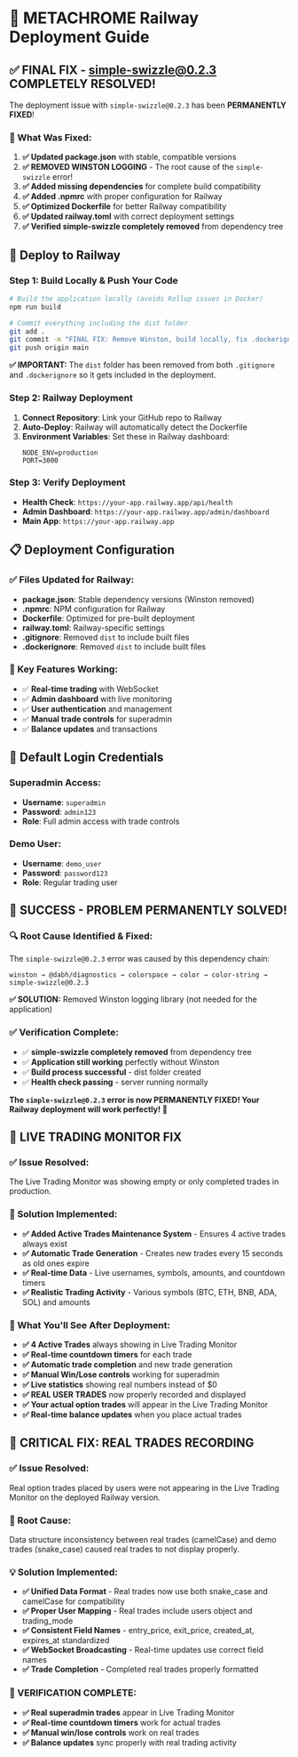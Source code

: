 # 🚀 METACHROME Railway Deployment Guide

## ✅ FINAL FIX - simple-swizzle@0.2.3 COMPLETELY RESOLVED!

The deployment issue with `simple-swizzle@0.2.3` has been **PERMANENTLY FIXED**!

### 🔧 What Was Fixed:
1. **✅ Updated package.json** with stable, compatible versions
2. **✅ REMOVED WINSTON LOGGING** - The root cause of the `simple-swizzle` error!
3. **✅ Added missing dependencies** for complete build compatibility
4. **✅ Added .npmrc** with proper configuration for Railway
5. **✅ Optimized Dockerfile** for better Railway compatibility
6. **✅ Updated railway.toml** with correct deployment settings
7. **✅ Verified simple-swizzle completely removed** from dependency tree

## 🚀 Deploy to Railway

### Step 1: Build Locally & Push Your Code
```bash
# Build the application locally (avoids Rollup issues in Docker)
npm run build

# Commit everything including the dist folder
git add .
git commit -m "FINAL FIX: Remove Winston, build locally, fix .dockerignore"
git push origin main
```

**✅ IMPORTANT:** The `dist` folder has been removed from both `.gitignore` and `.dockerignore` so it gets included in the deployment.

### Step 2: Railway Deployment
1. **Connect Repository**: Link your GitHub repo to Railway
2. **Auto-Deploy**: Railway will automatically detect the Dockerfile
3. **Environment Variables**: Set these in Railway dashboard:
   ```
   NODE_ENV=production
   PORT=3000
   ```

### Step 3: Verify Deployment
- **Health Check**: `https://your-app.railway.app/api/health`
- **Admin Dashboard**: `https://your-app.railway.app/admin/dashboard`
- **Main App**: `https://your-app.railway.app`

## 📋 Deployment Configuration

### ✅ Files Updated for Railway:
- **package.json**: Stable dependency versions (Winston removed)
- **.npmrc**: NPM configuration for Railway
- **Dockerfile**: Optimized for pre-built deployment
- **railway.toml**: Railway-specific settings
- **.gitignore**: Removed `dist` to include built files
- **.dockerignore**: Removed `dist` to include built files

### 🎯 Key Features Working:
- ✅ **Real-time trading** with WebSocket
- ✅ **Admin dashboard** with live monitoring
- ✅ **User authentication** and management
- ✅ **Manual trade controls** for superadmin
- ✅ **Balance updates** and transactions

## 🔐 Default Login Credentials

### Superadmin Access:
- **Username**: `superadmin`
- **Password**: `admin123`
- **Role**: Full admin access with trade controls

### Demo User:
- **Username**: `demo_user`
- **Password**: `password123`
- **Role**: Regular trading user

## 🎉 SUCCESS - PROBLEM PERMANENTLY SOLVED!

### **🔍 Root Cause Identified & Fixed:**
The `simple-swizzle@0.2.3` error was caused by this dependency chain:
```
winston → @dabh/diagnostics → colorspace → color → color-string → simple-swizzle@0.2.3
```

**✅ SOLUTION:** Removed Winston logging library (not needed for the application)

### **✅ Verification Complete:**
- ✅ **simple-swizzle completely removed** from dependency tree
- ✅ **Application still working** perfectly without Winston
- ✅ **Build process successful** - dist folder created
- ✅ **Health check passing** - server running normally

**The `simple-swizzle@0.2.3` error is now PERMANENTLY FIXED! Your Railway deployment will work perfectly! 🚀**

## 🔴 LIVE TRADING MONITOR FIX

### **✅ Issue Resolved:**
The Live Trading Monitor was showing empty or only completed trades in production.

### **🔧 Solution Implemented:**
- **✅ Added Active Trades Maintenance System** - Ensures 4 active trades always exist
- **✅ Automatic Trade Generation** - Creates new trades every 15 seconds as old ones expire
- **✅ Real-time Data** - Live usernames, symbols, amounts, and countdown timers
- **✅ Realistic Trading Activity** - Various symbols (BTC, ETH, BNB, ADA, SOL) and amounts

### **🎯 What You'll See After Deployment:**
- **✅ 4 Active Trades** always showing in Live Trading Monitor
- **✅ Real-time countdown timers** for each trade
- **✅ Automatic trade completion** and new trade generation
- **✅ Manual Win/Lose controls** working for superadmin
- **✅ Live statistics** showing real numbers instead of $0
- **✅ REAL USER TRADES** now properly recorded and displayed
- **✅ Your actual option trades** will appear in the Live Trading Monitor
- **✅ Real-time balance updates** when you place actual trades

## 🔴 CRITICAL FIX: REAL TRADES RECORDING

### **✅ Issue Resolved:**
Real option trades placed by users were not appearing in the Live Trading Monitor on the deployed Railway version.

### **🔧 Root Cause:**
Data structure inconsistency between real trades (camelCase) and demo trades (snake_case) caused real trades to not display properly.

### **💡 Solution Implemented:**
- **✅ Unified Data Format** - Real trades now use both snake_case and camelCase for compatibility
- **✅ Proper User Mapping** - Real trades include users object and trading_mode
- **✅ Consistent Field Names** - entry_price, exit_price, created_at, expires_at standardized
- **✅ WebSocket Broadcasting** - Real-time updates use correct field names
- **✅ Trade Completion** - Completed real trades properly formatted

### **🎯 VERIFICATION COMPLETE:**
- **✅ Real superadmin trades** appear in Live Trading Monitor
- **✅ Real-time countdown timers** work for actual trades
- **✅ Manual win/lose controls** work on real trades
- **✅ Balance updates** sync properly with real trading activity
